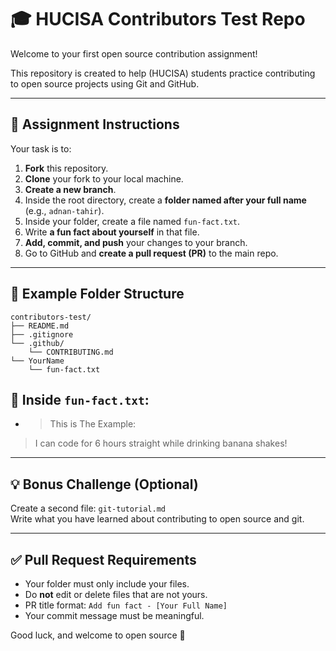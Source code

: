 # 🎓 HUCISA Contributors Test Repo

Welcome to your first open source contribution assignment!

This repository is created to help (HUCISA) students practice contributing to open source projects using Git and GitHub.

---

## 📘 Assignment Instructions

Your task is to:

1. **Fork** this repository.
2. **Clone** your fork to your local machine.
3. **Create a new branch**.
4. Inside the root directory, create a **folder named after your full name** (e.g., `adnan-tahir`).
5. Inside your folder, create a file named `fun-fact.txt`.
6. Write **a fun fact about yourself** in that file.
7. **Add, commit, and push** your changes to your branch.
8. Go to GitHub and **create a pull request (PR)** to the main repo.

---

## 🧪 Example Folder Structure

```
contributors-test/
├── README.md
├── .gitignore
└── .github/
    └── CONTRIBUTING.md
└── YourName
    └── fun-fact.txt

```
## 📄 Inside `fun-fact.txt`:

- > This is The Example:
> I can code for 6 hours straight while drinking banana shakes!

---
## 💡 Bonus Challenge (Optional)

Create a second file: `git-tutorial.md`  
Write what you have learned about contributing to open source and git.

---

## ✅ Pull Request Requirements

- Your folder must only include your files.
- Do **not** edit or delete files that are not yours.
- PR title format: `Add fun fact - [Your Full Name]`
- Your commit message must be meaningful.

Good luck, and welcome to open source 🚀

